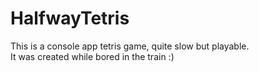 # HalfwayTetris

This is a console app tetris game, quite slow but playable.</br>
It was created while bored in the train :)

